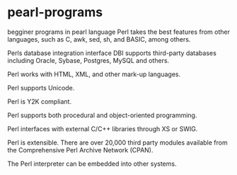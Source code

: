 # pearl-programs
begginer programs in pearl language
Perl takes the best features from other languages, such as C, awk, sed, sh, and BASIC, among others.

Perls database integration interface DBI supports third-party databases including Oracle, Sybase, Postgres, MySQL and others.

Perl works with HTML, XML, and other mark-up languages.

Perl supports Unicode.

Perl is Y2K compliant.

Perl supports both procedural and object-oriented programming.

Perl interfaces with external C/C++ libraries through XS or SWIG.

Perl is extensible. There are over 20,000 third party modules available from the Comprehensive Perl Archive Network (CPAN).

The Perl interpreter can be embedded into other systems.
